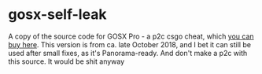 # gosx-self-leak
A copy of the source code for GOSX Pro - a p2c csgo cheat, which [you can buy here](https://www.gosx.one/). This version is from ca. late October 2018, and I bet it can still be used after small fixes, as it's Panorama-ready. And don't make a p2c with this source. It would be shit anyway
